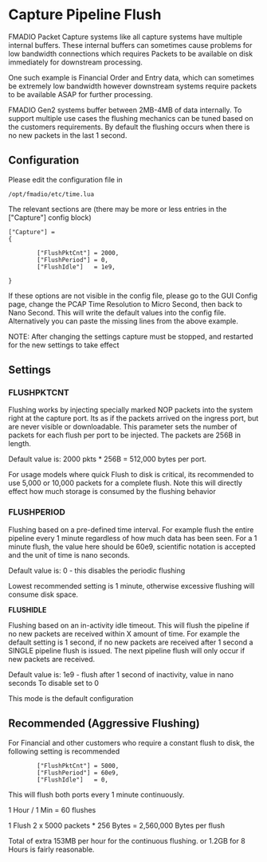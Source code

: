 # Capture Pipeline Flush

FMADIO Packet Capture systems like all capture systems have multiple internal buffers. These internal buffers can sometimes cause problems for low bandwidth connections which requires Packets to be available on disk immediately for downstream processing.

One such example is Financial Order and Entry data, which can sometimes be extremely low bandwidth however downstream systems require packets to be available ASAP for further processing.

FMADIO Gen2 systems buffer between 2MB-4MB of data internally. To support multiple use cases the flushing mechanics can be tuned based on the customers requirements. By default the flushing occurs when there is no new packets in the last 1 second.

## Configuration

Please edit the configuration file in

```text
/opt/fmadio/etc/time.lua 
```

The relevant sections are \(there may be more or less entries in the \["Capture"\] config block\)

```text
["Capture"] =
{

        ["FlushPktCnt"] = 2000,
        ["FlushPeriod"] = 0,
        ["FlushIdle"]   = 1e9,
        
}
```

If these options are not visible in the config file, please go to the GUI Config page, change the PCAP Time Resolution to Micro Second, then back to Nano Second. This will write the default values into the config file. Alternatively you can paste the missing lines from the above example.

NOTE: After changing the settings capture must be stopped, and restarted for the new settings to take effect

## Settings

### **FLUSHPKTCNT**

Flushing works by injecting specially marked NOP packets into the system right at the capture port. Its as if the packets arrived on the ingress port, but are never visible or downloadable. This parameter sets the number of packets for each flush per port to be injected. The packets are 256B in length.

Default value is: 2000 pkts \* 256B = 512,000 bytes per port.

For usage models where quick Flush to disk is critical, its recommended to use 5,000 or 10,000 packets for a complete flush. Note this will directly effect how much storage is consumed by the flushing behavior

### **FLUSHPERIOD**

Flushing based on a pre-defined time interval. For example flush the entire pipeline every 1 minute regardless of how much data has been seen. For a 1 minute flush, the value here should be 60e9, scientific notation is accepted and the unit of time is nano seconds.

Default value is: 0 - this disables the periodic flushing

Lowest recommended setting is 1 minute, otherwise excessive flushing will consume disk space.

**FLUSHIDLE**

Flushing based on an in-activity idle timeout. This will flush the pipeline if no new packets are received within X amount of time. For example the default setting is 1 second, if no new packets are received after 1 second a SINGLE pipeline flush is issued. The next pipeline flush will only occur if new packets are received.

Default value is: 1e9 - flush after 1 second of inactivity, value in nano seconds To disable set to 0

This mode is the default configuration

## Recommended \(Aggressive Flushing\)

For Financial and other customers who require a constant flush to disk, the following setting is recommended

```text
        ["FlushPktCnt"] = 5000,
        ["FlushPeriod"] = 60e9,
        ["FlushIdle"]   = 0,
```

This will flush both ports every 1 minute continuously.

1 Hour / 1 Min = 60 flushes

1 Flush 2 x 5000 packets \* 256 Bytes = 2,560,000 Bytes per flush

Total of extra 153MB per hour for the continuous flushing. or 1.2GB for 8 Hours is fairly reasonable.

